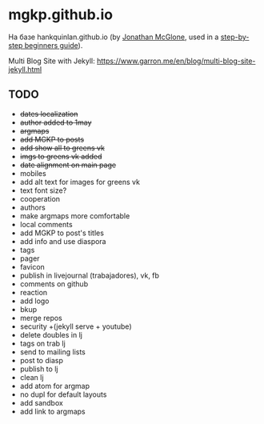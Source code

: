 mgkp.github.io
==============

На базе hankquinlan.github.io (by [Jonathan McGlone](http://jmcglone.com), used in a [step-by-step beginners guide](http://jmcglone.com/guides/github-pages)).

Multi Blog Site with Jekyll: https://www.garron.me/en/blog/multi-blog-site-jekyll.html

TODO
----
* ~~dates localization~~
* ~~author added to 1may~~
* ~~argmaps~~
* ~~add MGKP to posts~~
* ~~add show all to greens vk~~
* ~~imgs to greens vk added~~
* ~~date alignment on main page~~
* mobiles
* add alt text for images for greens vk
* text font size?
* cooperation
* authors
* make argmaps more comfortable
* local comments
* add MGKP to post's titles
* add info and use diaspora
* tags
* pager
* favicon
* publish in livejournal (trabajadores), vk, fb
* comments on github
* reaction
* add logo
* bkup
* merge repos
* security +(jekyll serve + youtube)
* delete doubles in lj
* tags on trab lj
* send to mailing lists
* post to diasp
* publish to lj
* clean lj
* add atom for argmap
* no dupl for default layouts
* add sandbox
* add link to argmaps